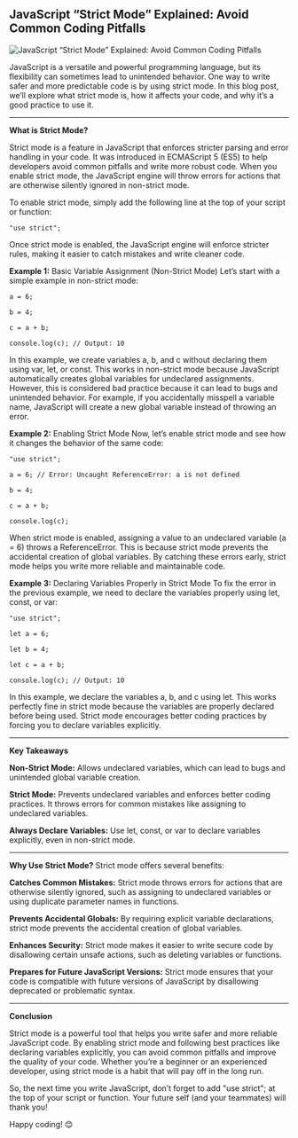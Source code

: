 ## JavaScript “Strict Mode” Explained: Avoid Common Coding Pitfalls

![JavaScript “Strict Mode” Explained: Avoid Common Coding Pitfalls](https://miro.medium.com/v2/resize:fit:720/format:webp/0*xDNNHZHK6zqx_uwy)

JavaScript is a versatile and powerful programming language, but its flexibility can sometimes lead to unintended behavior. One way to write safer and more predictable code is by using strict mode. In this blog post, we’ll explore what strict mode is, how it affects your code, and why it’s a good practice to use it.

---

**What is Strict Mode?**

Strict mode is a feature in JavaScript that enforces stricter parsing and error handling in your code. It was introduced in ECMAScript 5 (ES5) to help developers avoid common pitfalls and write more robust code. When you enable strict mode, the JavaScript engine will throw errors for actions that are otherwise silently ignored in non-strict mode.

To enable strict mode, simply add the following line at the top of your script or function:
```
"use strict";
```
Once strict mode is enabled, the JavaScript engine will enforce stricter rules, making it easier to catch mistakes and write cleaner code.

**Example 1:** Basic Variable Assignment (Non-Strict Mode)
Let’s start with a simple example in non-strict mode:
```
a = 6;

b = 4;

c = a + b;

console.log(c); // Output: 10
```
In this example, we create variables a, b, and c without declaring them using var, let, or const. This works in non-strict mode because JavaScript automatically creates global variables for undeclared assignments. However, this is considered bad practice because it can lead to bugs and unintended behavior. For example, if you accidentally misspell a variable name, JavaScript will create a new global variable instead of throwing an error.

**Example 2:** Enabling Strict Mode
Now, let’s enable strict mode and see how it changes the behavior of the same code:
```
"use strict";

a = 6; // Error: Uncaught ReferenceError: a is not defined

b = 4;

c = a + b;

console.log(c);
```
When strict mode is enabled, assigning a value to an undeclared variable (a = 6) throws a ReferenceError. This is because strict mode prevents the accidental creation of global variables. By catching these errors early, strict mode helps you write more reliable and maintainable code.

**Example 3:** Declaring Variables Properly in Strict Mode
To fix the error in the previous example, we need to declare the variables properly using let, const, or var:
```
"use strict";

let a = 6;

let b = 4;

let c = a + b;

console.log(c); // Output: 10
```
In this example, we declare the variables a, b, and c using let. This works perfectly fine in strict mode because the variables are properly declared before being used. Strict mode encourages better coding practices by forcing you to declare variables explicitly.

---

**Key Takeaways**

**Non-Strict Mode:** Allows undeclared variables, which can lead to bugs and unintended global variable creation.

**Strict Mode:** Prevents undeclared variables and enforces better coding practices. It throws errors for common mistakes like assigning to undeclared variables.

**Always Declare Variables:** Use let, const, or var to declare variables explicitly, even in non-strict mode.

---

**Why Use Strict Mode?**
Strict mode offers several benefits:

**Catches Common Mistakes:** Strict mode throws errors for actions that are otherwise silently ignored, such as assigning to undeclared variables or using duplicate parameter names in functions.

**Prevents Accidental Globals:** By requiring explicit variable declarations, strict mode prevents the accidental creation of global variables.

**Enhances Security:** Strict mode makes it easier to write secure code by disallowing certain unsafe actions, such as deleting variables or functions.

**Prepares for Future JavaScript Versions:** Strict mode ensures that your code is compatible with future versions of JavaScript by disallowing deprecated or problematic syntax.

---


**Conclusion**

Strict mode is a powerful tool that helps you write safer and more reliable JavaScript code. By enabling strict mode and following best practices like declaring variables explicitly, you can avoid common pitfalls and improve the quality of your code. Whether you’re a beginner or an experienced developer, using strict mode is a habit that will pay off in the long run.

So, the next time you write JavaScript, don’t forget to add "use strict"; at the top of your script or function. Your future self (and your teammates) will thank you!

Happy coding! 😊

